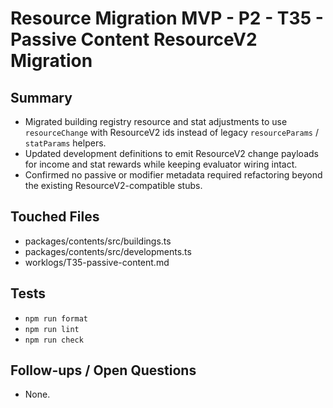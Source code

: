 # Resource Migration MVP - P2 - T35 - Passive Content ResourceV2 Migration

## Summary

- Migrated building registry resource and stat adjustments to use `resourceChange` with ResourceV2 ids instead of legacy `resourceParams` / `statParams` helpers.
- Updated development definitions to emit ResourceV2 change payloads for income and stat rewards while keeping evaluator wiring intact.
- Confirmed no passive or modifier metadata required refactoring beyond the existing ResourceV2-compatible stubs.

## Touched Files

- packages/contents/src/buildings.ts
- packages/contents/src/developments.ts
- worklogs/T35-passive-content.md

## Tests

- `npm run format`
- `npm run lint`
- `npm run check`

## Follow-ups / Open Questions

- None.
